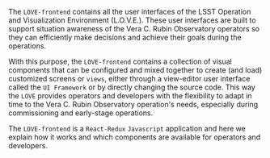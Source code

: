 The `LOVE-frontend` contains all the user interfaces of the LSST Operation and Visualization Environment (L.O.V.E.). These user interfaces are built to support situation awareness of the Vera C. Rubin Observatory operators so they can efficiently make decisions and achieve their goals during the operations. 

With this purpose, the `LOVE-frontend` contains a collection of visual components that can be configured and mixed together to create (and load) customized screens or `views`, either through a view-editor user interface called the `UI Framework` or by directly changing the source code. This way the `LOVE` provides operators and developers with the flexibility to adapt in time to the Vera C. Rubin Observatory operation's needs, especially during commissioning and early-stage operations.

The `LOVE-frontend` is a `React-Redux` `Javascript` application and here we explain how it works and which components are available for operators and developers.